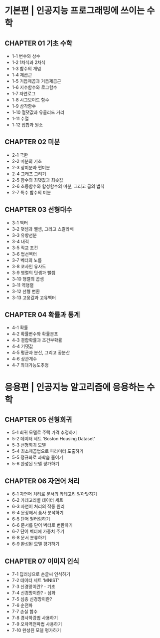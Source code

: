 # 기본편 | 인공지능 프로그래밍에 쓰이는 수학

## CHAPTER 01 기초 수학
* 1-1 변수와 상수
* 1-2 1차식과 2차식
* 1-3 함수의 개념
* 1-4 제곱근
* 1-5 거듭제곱과 거듭제곱근
* 1-6 지수함수와 로그함수
* 1-7 자연로그
* 1-8 시그모이드 함수
* 1-9 삼각함수
* 1-10 절댓값과 유클리드 거리
* 1-11 수열
* 1-12 집합과 원소

## CHAPTER 02 미분
* 2-1 극한
* 2-2 미분의 기초
* 2-3 상미분과 편미분
* 2-4 그래프 그리기
* 2-5 함수의 최댓값과 최솟값
* 2-6 초등함수와 합성함수의 미분, 그리고 곱의 법칙
* 2-7 특수 함수의 미분

## CHAPTER 03 선형대수
* 3-1 벡터
* 3-2 덧셈과 뺄셈, 그리고 스칼라배
* 3-3 유향선분
* 3-4 내적
* 3-5 직교 조건
* 3-6 법선벡터
* 3-7 벡터의 노름
* 3-8 코사인 유사도
* 3-9 행렬의 덧셈과 뺄셈
* 3-10 행렬의 곱셈
* 3-11 역행렬
* 3-12 선형 변환
* 3-13 고윳값과 고유벡터

## CHAPTER 04 확률과 통계
* 4-1 확률
* 4-2 확률변수와 확률분포
* 4-3 결합확률과 조건부확률
* 4-4 기댓값
* 4-5 평균과 분산, 그리고 공분산
* 4-6 상관계수
* 4-7 최대가능도추정


# 응용편 | 인공지능 알고리즘에 응용하는 수학

## CHAPTER 05 선형회귀
* 5-1 회귀 모델로 주택 가격 추정하기
* 5-2 데이터 세트 ‘Boston Housing Dataset’
* 5-3 선형회귀 모델
* 5-4 최소제곱법으로 파라미터 도출하기
* 5-5 정규화로 과학습 줄이기
* 5-6 완성된 모델 평가하기

## CHAPTER 06 자연어 처리
* 6-1 자연어 처리로 문서의 카테고리 알아맞히기
* 6-2 카테고리별 데이터 세트
* 6-3 자연어 처리의 작동 원리
* 6-4 문장에서 품사 분석하기
* 6-5 단어 필터링하기
* 6-6 문서를 단어 벡터로 변환하기
* 6-7 단어 벡터에 가중치 주기
* 6-8 문서 분류하기
* 6-9 완성된 모델 평가하기

## CHAPTER 07 이미지 인식
* 7-1 딥러닝으로 손글씨 인식하기
* 7-2 데이터 세트 ‘MNIST’
* 7-3 신경망이란? - 기초
* 7-4 신경망이란? - 심화
* 7-5 심층 신경망이란?
* 7-6 순전파
* 7-7 손실 함수
* 7-8 경사하강법 사용하기
* 7-9 오차역전파법 사용하기
* 7-10 완성된 모델 평가하기